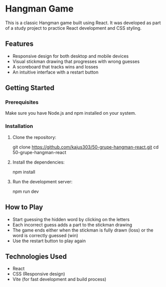 # Hangman Game

This is a classic Hangman game built using React. It was developed as part of a study project to practice React development and CSS styling.

## Features

- Responsive design for both desktop and mobile devices
- Visual stickman drawing that progresses with wrong guesses
- A scoreboard that tracks wins and losses
- An intuitive interface with a restart button

## Getting Started

### Prerequisites

Make sure you have Node.js and npm installed on your system.

### Installation

1. Clone the repository:

   git clone https://github.com/kajus303/50-grupe-hangman-react.git
   cd 50-grupe-hangman-react

2. Install the dependencies:

   npm install

3. Run the development server:

   npm run dev

## How to Play

- Start guessing the hidden word by clicking on the letters
- Each incorrect guess adds a part to the stickman drawing
- The game ends either when the stickman is fully drawn (loss) or the word is correctly guessed (win)
- Use the restart button to play again

## Technologies Used

- React
- CSS (Responsive design)
- Vite (for fast development and build process)
